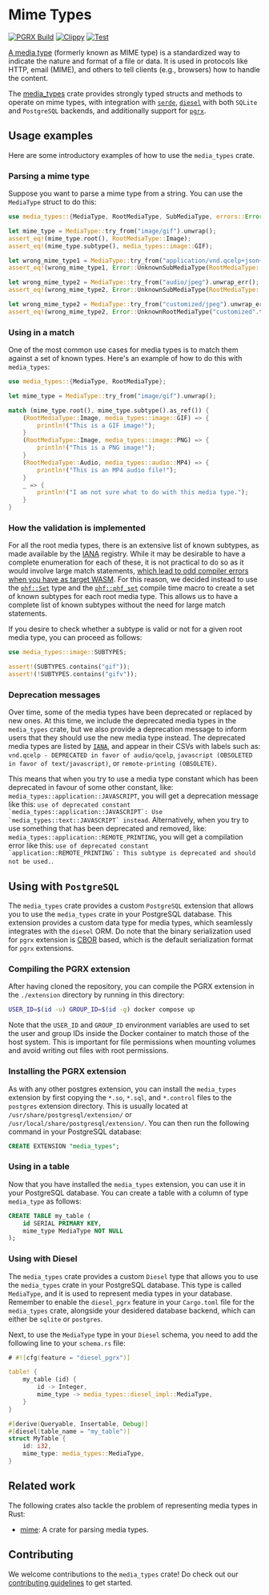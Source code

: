 # Mime Types

[![PGRX Build](https://github.com/earth-metabolome-initiative/emi-monorepo/actions/workflows/pgrx-build-media_types.yml/badge.svg)](https://github.com/earth-metabolome-initiative/emi-monorepo/actions/workflows/pgrx-build-media_types.yml)
[![Clippy](https://github.com/earth-metabolome-initiative/emi-monorepo/actions/workflows/cargo-clippy-media_types.yml/badge.svg)](https://github.com/earth-metabolome-initiative/emi-monorepo/actions/workflows/cargo-clippy-media_types.yml)
[![Test](https://github.com/earth-metabolome-initiative/emi-monorepo/actions/workflows/cargo-test-media_types.yml/badge.svg)](https://github.com/earth-metabolome-initiative/emi-monorepo/actions/workflows/cargo-test-media_types.yml)

[A media type](https://en.wikipedia.org/wiki/Media_type) (formerly known as MIME type) is a standardized way to indicate the nature and format of a file or data. It is used in protocols like HTTP, email (MIME), and others to tell clients (e.g., browsers) how to handle the content.

The [media_types](https://github.com/earth-metabolome-initiative/emi-monorepo/tree/main/web/web_common/media_types) crate provides strongly typed structs and methods to operate on mime types, with integration with [`serde`](https://docs.rs/serde/latest/serde/index.html), [`diesel`](https://github.com/diesel-rs/diesel) with both `SQLite` and `PostgreSQL` backends, and additionally support for [`pgrx`](https://github.com/pgcentralfoundation/pgrx).

## Usage examples

Here are some introductory examples of how to use the `media_types` crate.

### Parsing a mime type

Suppose you want to parse a mime type from a string. You can use the `MediaType` struct to do this:

```rust
use media_types::{MediaType, RootMediaType, SubMediaType, errors::Error};

let mime_type = MediaType::try_from("image/gif").unwrap();
assert_eq!(mime_type.root(), RootMediaType::Image);
assert_eq!(mime_type.subtype(), media_types::image::GIF);

let wrong_mime_type1 = MediaType::try_from("application/vnd.qcelp+json+xml").unwrap_err();
assert_eq!(wrong_mime_type1, Error::UnknownSubMediaType(RootMediaType::Application, "vnd.qcelp+json+xml".to_owned()));

let wrong_mime_type2 = MediaType::try_from("audio/jpeg").unwrap_err();
assert_eq!(wrong_mime_type2, Error::UnknownSubMediaType(RootMediaType::Audio, "jpeg".to_owned()));

let wrong_mime_type2 = MediaType::try_from("customized/jpeg").unwrap_err();
assert_eq!(wrong_mime_type2, Error::UnknownRootMediaType("customized".to_owned()));
```

### Using in a match

One of the most common use cases for media types is to match them against a set of known types.
Here's an example of how to do this with `media_types`:

```rust
use media_types::{MediaType, RootMediaType};

let mime_type = MediaType::try_from("image/gif").unwrap();

match (mime_type.root(), mime_type.subtype().as_ref()) {
    (RootMediaType::Image, media_types::image::GIF) => {
        println!("This is a GIF image!");
    }
    (RootMediaType::Image, media_types::image::PNG) => {
        println!("This is a PNG image!");
    }
    (RootMediaType::Audio, media_types::audio::MP4) => {
        println!("This is an MP4 audio file!");
    }
    _ => {
        println!("I am not sure what to do with this media type.");
    }
}
```

### How the validation is implemented

For all the root media types, there is an extensive list of known subtypes, as made available by the [IANA](https://www.iana.org/assignments/media-types/media-types.xhtml) registry. While it may be desirable to have a complete enumeration for each of these, it is not practical to do so as it would involve large match statements, [which lead to odd compiler errors when you have as target WASM](https://github.com/rustwasm/wasm-pack/issues/981). For this reason, we decided instead to use the [`phf::Set`](https://docs.rs/phf/latest/phf/struct.Set.html) type and the [`phf::phf_set`](https://docs.rs/phf/latest/phf/macro.phf_set.html) compile time macro to create a set of known subtypes for each root media type. This allows us to have a complete list of known subtypes without the need for large match statements.

If you desire to check whether a subtype is valid or not for a given root media type, you can proceed as follows:

```rust
use media_types::image::SUBTYPES;

assert!(SUBTYPES.contains("gif"));
assert!(!SUBTYPES.contains("gifv"));
```

### Deprecation messages

Over time, some of the media types have been deprecated or replaced by new ones. At this time, we include the deprecated media types in the `media_types` crate, but we also provide a deprecation message to inform users that they should use the new media type instead. The deprecated media types are listed by [`IANA`](https://www.iana.org/assignments/media-types/media-types.xhtml), and appear in their CSVs with labels such as: `vnd.qcelp - DEPRECATED in favor of audio/qcelp`, `javascript (OBSOLETED in favor of text/javascript)`, or `remote-printing (OBSOLETE)`.

This means that when you try to use a media type constant which has been deprecated in favour of some other constant, like: `media_types::application::JAVASCRIPT`, you will get a deprecation message like this: ```use of deprecated constant `media_types::application::JAVASCRIPT`: Use `media_types::text::JAVASCRIPT` instead```. Alternatively, when you try to use something that has been deprecated and removed, like: `media_types::application::REMOTE_PRINTING`, you will get a compilation error like this: ```use of deprecated constant `application::REMOTE_PRINTING`: This subtype is deprecated and should not be used.```.

## Using with `PostgreSQL`

The `media_types` crate provides a custom `PostgreSQL` extension that allows you to use the `media_types` crate in your PostgreSQL database. This extension provides a custom data type for media types, which seamlessly integrates with the `diesel` ORM. Do note that the binary serialization used for `pgrx` extension is [CBOR](https://en.wikipedia.org/wiki/CBOR) based, which is the default serialization format for `pgrx` extensions.

### Compiling the PGRX extension

After having cloned the repository, you can compile the PGRX extension in the `./extension` directory by running in this directory:

```bash
USER_ID=$(id -u) GROUP_ID=$(id -g) docker compose up
```

Note that the `USER_ID` and `GROUP_ID` environment variables are used to set the user and group IDs inside the Docker container to match those of the host system. This is important for file permissions when mounting volumes and avoid writing out files with root permissions.

### Installing the PGRX extension

As with any other postgres extension, you can install the `media_types` extension by first copying the `*.so`, `*.sql`, and `*.control` files to the `postgres` extension directory. This is usually located at `/usr/share/postgresql/extension/` or `/usr/local/share/postgresql/extension/`. You can then run the following command in your PostgreSQL database:

```sql
CREATE EXTENSION "media_types";
```

### Using in a table

Now that you have installed the `media_types` extension, you can use it in your PostgreSQL database. You can create a table with a column of type `media_type` as follows:

```sql
CREATE TABLE my_table (
    id SERIAL PRIMARY KEY,
    mime_type MediaType NOT NULL
);
```

### Using with Diesel

The `media_types` crate provides a custom `Diesel` type that allows you to use the `media_types` crate in your PostgreSQL database. This type is called `MediaType`, and it is used to represent media types in your database. Remember to enable the `diesel_pgrx` feature in your `Cargo.toml` file for the `media_types` crate, alongside your desidered database backend, which can either be `sqlite` or `postgres`.

Next, to use the `MediaType` type in your `Diesel` schema, you need to add the following line to your `schema.rs` file:

```rust
# #![cfg(feature = "diesel_pgrx")]

table! {
    my_table (id) {
        id -> Integer,
        mime_type -> media_types::diesel_impl::MediaType,
    }
}

#[derive(Queryable, Insertable, Debug)]
#[diesel(table_name = "my_table")]
struct MyTable {
    id: i32,
    mime_type: media_types::MediaType,
}
```

## Related work

The following crates also tackle the problem of representing media types in Rust:

* [mime](https://crates.io/crates/mime): A crate for parsing media types.

## Contributing

We welcome contributions to the `media_types` crate! Do check out our [contributing guidelines](https://github.com/earth-metabolome-initiative/emi-monorepo/blob/main/CONTRIBUTING.md) to get started.
